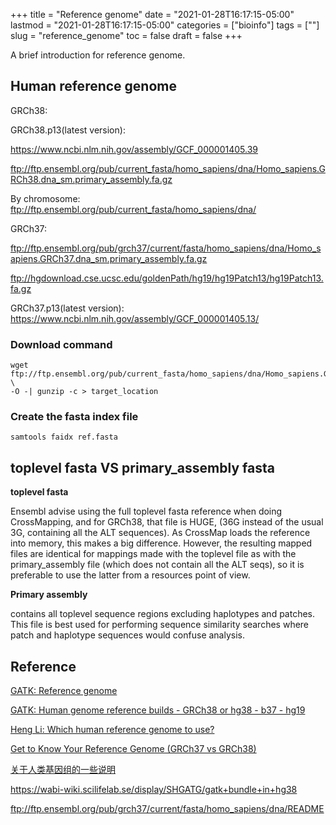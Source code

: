 +++
title = "Reference genome"
date = "2021-01-28T16:17:15-05:00"
lastmod = "2021-01-28T16:17:15-05:00"
categories = ["bioinfo"]
tags = [""]
slug = "reference_genome"
toc = false
draft = false
+++

A brief introduction for reference genome.

## Human reference genome

GRCh38:

GRCh38.p13(latest version): 

https://www.ncbi.nlm.nih.gov/assembly/GCF_000001405.39

ftp://ftp.ensembl.org/pub/current_fasta/homo_sapiens/dna/Homo_sapiens.GRCh38.dna_sm.primary_assembly.fa.gz

By chromosome: ftp://ftp.ensembl.org/pub/current_fasta/homo_sapiens/dna/

GRCh37:

ftp://ftp.ensembl.org/pub/grch37/current/fasta/homo_sapiens/dna/Homo_sapiens.GRCh37.dna_sm.primary_assembly.fa.gz

ftp://hgdownload.cse.ucsc.edu/goldenPath/hg19/hg19Patch13/hg19Patch13.fa.gz 

GRCh37.p13(latest version): https://www.ncbi.nlm.nih.gov/assembly/GCF_000001405.13/

### Download command
```
wget ftp://ftp.ensembl.org/pub/current_fasta/homo_sapiens/dna/Homo_sapiens.GRCh38.dna_sm.primary_assembly.fa.gz \
-O -| gunzip -c > target_location
```
### Create the fasta index file
```
samtools faidx ref.fasta
```

## toplevel fasta VS primary_assembly fasta

**toplevel fasta**

Ensembl advise using the full toplevel fasta reference when doing CrossMapping, and for GRCh38, that file is HUGE, (36G instead of the usual 3G, containing all the ALT sequences). As CrossMap loads the reference into memory, this makes a big difference. However, the resulting mapped files are identical for mappings made with the toplevel file as with the primary_assembly file (which does not contain all the ALT seqs), so it is preferable to use the latter from a resources point of view.

**Primary assembly**

contains all toplevel sequence regions excluding haplotypes and patches. This file is best used for performing sequence similarity searches
where patch and haplotype sequences would confuse analysis. 

## Reference

[GATK: Reference genome](https://gatk.broadinstitute.org/hc/en-us/articles/360035891071)

[GATK: Human genome reference builds - GRCh38 or hg38 - b37 - hg19](https://gatk.broadinstitute.org/hc/en-us/articles/360035890951-Human-genome-reference-builds-GRCh38-or-hg38-b37-hg19)

[Heng Li: Which human reference genome to use?](https://lh3.github.io/2017/11/13/which-human-reference-genome-to-use)

[Get to Know Your Reference Genome (GRCh37 vs GRCh38)](https://bitesizebio.com/38335/get-to-know-your-reference-genome-grch37-vs-grch38/)

[关于人类基因组的一些说明](https://wenlongshen.github.io/2020/03/26/Reference-Genome/)

https://wabi-wiki.scilifelab.se/display/SHGATG/gatk+bundle+in+hg38

ftp://ftp.ensembl.org/pub/grch37/current/fasta/homo_sapiens/dna/README

